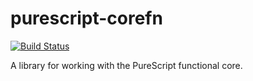 # purescript-corefn

[![Build Status](https://travis-ci.org/paulyoung/purescript-corefn.svg?branch=master)](https://travis-ci.org/paulyoung/purescript-corefn)

A library for working with the PureScript functional core.
